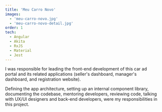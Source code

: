 ```yaml
---
title: 'Meu Carro Novo'
images:
  - 'meu-carro-novo.jpg'
  - 'meu-carro-novo-detail.jpg'
order: 1
tech:
  - Angular
  - Akita
  - RxJS
  - Material
  - Jest
---
```


I was responsible for leading the front-end development of this car ad portal and its related applications (seller's dashboard, manager's dashboard, and registration website).

Defining the app architecture, setting up an internal component library, documenting the codebase, mentoring developers, reviewing code, talking with UX/UI designers and back-end developers, were my responsibilities in this project.
